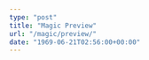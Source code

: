 ```yaml
---
type: "post"
title: "Magic Preview"
url: "/magic/preview/"
date: "1969-06-21T02:56:00+00:00"
---
```


<div id="html-preview">
</div>

<script src="/magic/vendor/commonmark.min.js"></script>
<script src="/magic/preview.js"></script>
